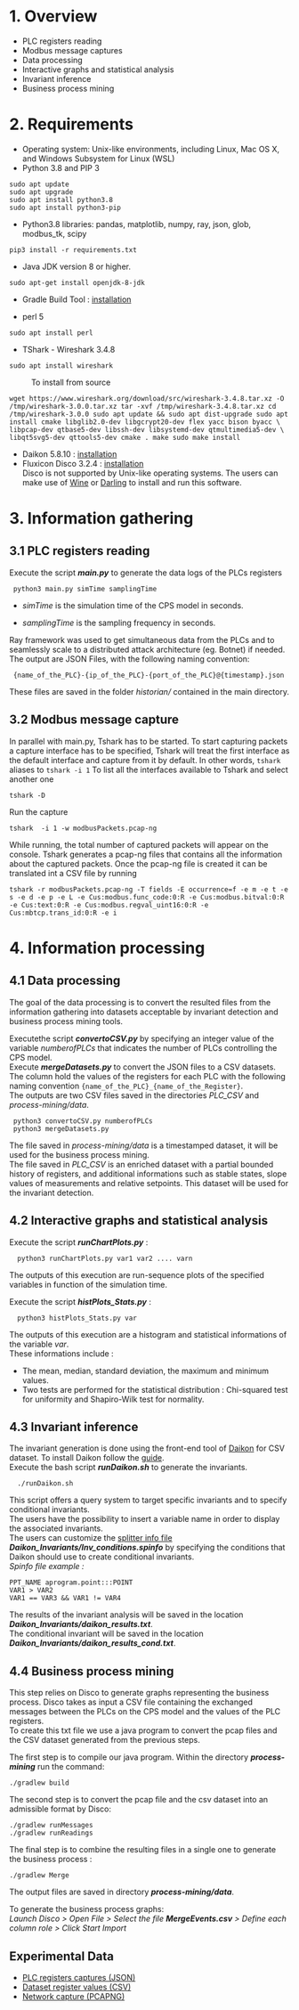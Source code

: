 
# 1. Overview
- PLC registers reading
- Modbus message captures
- Data processing
- Interactive graphs and statistical analysis
- Invariant inference
- Business process mining


# 2. Requirements

 - Operating system: Unix-like environments, including Linux, Mac OS X, and Windows Subsystem for Linux (WSL) 
 - Python 3.8 and PIP 3
 ```
sudo apt update
sudo apt upgrade
 sudo apt install python3.8
 sudo apt install python3-pip
 ```
 
 - Python3.8 libraries: pandas, matplotlib, numpy, ray, json, glob, modbus_tk, scipy
  ```
pip3 install -r requirements.txt
 ```

 
-  Java JDK version 8 or higher.
 
 ```
sudo apt-get install openjdk-8-jdk
 ```
- Gradle Build Tool : [installation](https://gradle.org/install/)

- perl 5
 
```
sudo apt install perl
```

- TShark - Wireshark 3.4.8
 
```
sudo apt install wireshark
```
&nbsp;&nbsp;&nbsp;&nbsp;&nbsp;&nbsp;&nbsp;&nbsp;&nbsp;&nbsp;To install from source
```
wget https://www.wireshark.org/download/src/wireshark-3.4.8.tar.xz -O /tmp/wireshark-3.0.0.tar.xz tar -xvf /tmp/wireshark-3.4.8.tar.xz cd /tmp/wireshark-3.0.0 sudo apt update && sudo apt dist-upgrade sudo apt install cmake libglib2.0-dev libgcrypt20-dev flex yacc bison byacc \ libpcap-dev qtbase5-dev libssh-dev libsystemd-dev qtmultimedia5-dev \ libqt5svg5-dev qttools5-dev cmake . make sudo make install
```

- Daikon 5.8.10 : [installation](Installation_Daikon.sh)
- Fluxicon Disco 3.2.4 : [installation](https://fluxicon.com/disco/)  
 Disco is not supported by Unix-like operating systems. The users can make use of [Wine](https://www.winehq.org/) or [Darling](https://www.darlinghq.org/) to install and run this software.

# 3. Information gathering

## 3.1 PLC registers reading
 
 Execute the script **_main.py_** to generate the data logs of the PLCs registers 
 ```
  python3 main.py simTime samplingTime
```

 - _simTime_ is the simulation time of the CPS model in seconds.  
   
 - _samplingTime_ is the sampling frequency in seconds.

Ray framework was used to get simultaneous data from the PLCs and  to seamlessly scale to a distributed attack architecture (eg. Botnet) if needed.
The output are JSON Files, with the following naming convention:
```
 {name_of_the_PLC}-{ip_of_the_PLC}-{port_of_the_PLC}@{timestamp}.json
```
These files are saved in the folder _historian/_ contained in the main directory.

## 3.2 Modbus message capture
In parallel with main.py, Tshark has to be started. 
To start capturing packets a capture interface has to be specified, Tshark will treat the first interface as the default interface and capture from it by default. In other words, `tshark` aliases to `tshark -i 1`
To list all the interfaces available to Tshark and select another one
```
tshark -D 
```
Run the capture
```
tshark  -i 1 -w modbusPackets.pcap-ng
```
While running, the total number of captured packets will appear on the console.
Tshark generates a pcap-ng files that contains all the information about the captured packets.
Once the pcap-ng file is created it can be translated int a CSV file by running
```
tshark -r modbusPackets.pcap-ng -T fields -E occurrence=f -e m -e t -e s -e d -e p -e L -e Cus:modbus.func_code:0:R -e Cus:modbus.bitval:0:R -e Cus:text:0:R -e Cus:modbus.regval_uint16:0:R -e Cus:mbtcp.trans_id:0:R -e i
```


# 4. Information processing

## 4.1 Data processing

The goal of the data processing is to convert the resulted files from the information gathering into datasets acceptable by invariant detection and business process mining tools.  

Executethe script 	**_convertoCSV.py_** by specifying an integer value of the variable _numberofPLCs_ that indicates the number of PLCs controlling the CPS model.   
Execute **_mergeDatasets.py_** to convert the JSON files to a CSV datasets. 
The column hold the values of the registers for each PLC  with the following naming convention ```{name_of_the_PLC}_{name_of_the_Register}```.  
The outputs are two CSV files saved in the directories _PLC_CSV_ and _process-mining/data_.  
 ```
  python3 convertoCSV.py numberofPLCs
  python3 mergeDatasets.py 
```   
The file saved in _process-mining/data_ is a timestamped dataset, it will be used for the business process mining.   
The file saved in _PLC_CSV_ is an enriched dataset with a partial bounded history of registers, and additional informations such as stable states, slope values of measurements and relative setpoints. This dataset will be used for the invariant detection.   


## 4.2 Interactive graphs and statistical analysis
  
Execute the script **_runChartPlots.py_** :    
```
  python3 runChartPlots.py var1 var2 .... varn
```
The outputs of this execution are run-sequence plots of the specified variables in function of the simulation time.  
  
Execute the script **_histPlots_Stats.py_** : 
```
  python3 histPlots_Stats.py var  
```
The outputs of this execution are a histogram and statistical informations of the variable _var_.  
These informations include :
- The mean, median, standard deviation, the maximum and minimum values.  
- Two tests are performed for the statistical distribution : Chi-squared test for uniformity and Shapiro-Wilk test for normality. 


## 4.3 Invariant inference
The invariant generation is done using the front-end tool of [Daikon](http://plse.cs.washington.edu/daikon/download/doc/daikon.html#convertcsv_002epl) for CSV dataset. To install Daikon follow the [guide](Installation_Daikon.sh).     
Execute the bash script **_runDaikon.sh_** to generate the invariants. 
```
  ./runDaikon.sh 
```
  
This script offers a query system to target specific invariants and to specify conditional invariants.  
The users have the possibility to insert a variable name in order to display the associated invariants.   
The users can customize the [splitter info file](https://plse.cs.washington.edu/daikon/download/doc/daikon/Enhancing-Daikon-output.html#Splitter-info-file-format) **_Daikon_Invariants/Inv_conditions.spinfo_** by specifying the conditions that Daikon should use to create conditional invariants.   
*Spinfo file example :*
```
PPT_NAME aprogram.point:::POINT
VAR1 > VAR2
VAR1 == VAR3 && VAR1 != VAR4
```

The results of the invariant analysis will be saved in the location **_Daikon_Invariants/daikon_results.txt_**.  
The conditional invariant will be saved in the location **_Daikon_Invariants/daikon_results_cond.txt_**.

## 4.4 Business process mining

This step relies on Disco to generate graphs representing the business process. 
Disco takes as input a CSV file containing the exchanged messages between the PLCs on the CPS model and the values of the PLC registers.  
To create this txt file we use a java program to convert the pcap files and the CSV dataset generated from the previous steps. 

The first step is to compile our java program. Within the directory **_process-mining_** run the command: 
```
./gradlew build
```
The second step is to convert the pcap file and the csv dataset into an admissible format by Disco: 
```
./gradlew runMessages
./gradlew runReadings
```
The final step is to combine the resulting files in a single one to generate the business process : 
```
./gradlew Merge
```
The output files are saved in directory **_process-mining/data_**.  

To generate the business process graphs:    
_Launch Disco > Open File > Select the file **MergeEvents.csv** > Define each column role > Click Start Import_

## Experimental Data

* [PLC registers captures (JSON)](PLC-RE/experimental-data/historian)
* [Dataset register values (CSV)](PLC-RE/experimental-data/csv)
* [Network capture (PCAPNG)](https://www.dropbox.com/s/xzibub6pamf5o0d/data.pcapng?dl=0)
